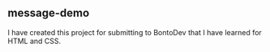 ## message-demo

I have created this project for submitting to BontoDev that I have learned for HTML and CSS.
